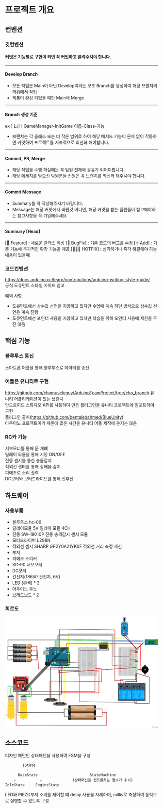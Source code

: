 # 프로젝트 개요
## 컨벤션
### 깃컨벤션
#### 커밋은 기능별로 구현이 되면 꼭 커밋하고 알려주셔야 합니다.
---
#### Develop Branch
- 모든 작업은 Main이 아닌 Develop이라는 보조 Branch를 생성하여 해당 브랜치의 하위에서 작업
- 제품이 완성 되었을 때만 Main에 Merge
---
#### Branch 생성 기준
ex ) LJH-GameManager-InitGame
이름-Class-기능
- 브랜치는 각 클래스 또는 더 작은 범위로 하여 해당 메서드 기능이 문제 없이 작동하면 커밋하여 프로젝트를 지속적으로 최신화 해야합니다.
---
#### Commit, PR, Merge
- 해당 작업을 수행 하실때는 꼭 팀원 전체에 공유가 되어야합니다.
- 해당 메세지를 받으신 팀원분들 전원은 꼭 브랜치를 최신화 해주셔야 합니다.
---
#### Commit Message
- Summary를 꼭 작성해주시기 바랍니다.
- Message는 해당 커밋에서 바뀐것 아니면, 해당 커밋을 받는 팀원들이 참고해야하는 참고사항을 꼭 기입해주세요
---
#### Summary [Head]
[💫 Feature] : 새로운 클래스 작성
[🐞 BugFix] : 기존 코드의 버그를 수정
[➕ Add] : 기존 기능에 추가적인 확장 기능을 제공
[👨🏻‍🚒 HOTFIX] : 심각하거나 즉각 해결해야 하는 내용이 있을때
### 코드컨벤션
https://docs.arduino.cc/learn/contributions/arduino-writing-style-guide/  
공식 도큐먼트 스타일 가이드 참고  
  
예외 사항  
- 도큐먼트에선 상수값 선언을 지양하고 있지만 수업때 계속 하던 방식으로 상수값 선언은 계속 진행
- 도큐먼트에선 포인터 사용을 지양하고 있지만 학습을 위해 포인터 사용에 제한을 두진 않음

## 핵심 기능
### 블루투스 통신
스마트폰 어플을 통해 블루투스로 데이터를 송신
### 어플은 유니티로 구현
https://github.com/chomuscleguy/ArduinoTeamProject/tree/cho_branch 유니티 어플리케이션이 있는 브런치  
안드로이드 스튜디오 API를 사용하여 만든 플러그인을 유니티 프로젝트에 임포트하여 구현  
플러그인 출처(https://github.com/bentalebahmed/BlueUnity)  
아두이노 프로젝트이기 때문에 많은 시간을 유니티 어플 제작에 쏟지는 않음  
### RC카 기능
서보모터를 통해 문 개폐  
릴레이 모듈을 통해 시동 ON/OFF  
진동 센서를 통한 충돌감지  
적외선 센터를 통해 장애물 감지  
피에조로 소리 출력  
DC모터와 모터드라이브를 통해 전후진  
## 하드웨어
### 사용부품
- 블루투스 hc-06
- 릴레이모듈 5V 릴레이 모듈 4CH
- 진동 SW-18010P 진동 충격감지 센서 모듈
- 모터드라이버 L298N
- 적외선 센서 SHARP GP2Y0A21YK0F 적외선 거리 측정 세션
- 부저
- 피에조 스피커
- SG-90 서보모터
- DC모터
- 건전지(18650 건전지, 6V)
- LED (흰색) * 2
- 아두이노 우노
- 브레드보드 * 2
### 회로도
![회로도](https://github.com/chomuscleguy/ArduinoTeamProject/blob/main/Image/KakaoTalk_20250414_092053239.png?raw=true)

## 소스코드  
디자인 패턴인 상태패턴을 사용하여 FSM을 구성

            IState  
              ↓  
          BaseState                        StateMachine  
        ↙           ↘              (상태머신을 컨트롤하는 함수가 위치)  
    IdleState     EngineState  


LED와 PIEZO부저 소리를 제어할 때 delay 사용을 자제하며, millis로 측정하여 동적으로 실행할 수 있도록 구성
